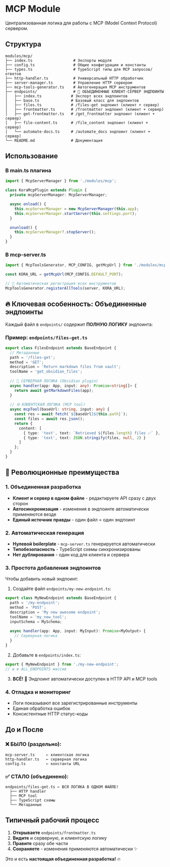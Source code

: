 # MCP Module

Централизованная логика для работы с MCP (Model Context Protocol) сервером.

## Структура

```
modules/mcp/
├── index.ts                  # Экспорты модуля
├── config.ts                 # Общие конфигурации и константы
├── types.ts                  # TypeScript типы для MCP запросов/ответов
├── http-handler.ts           # Универсальный HTTP обработчик
├── server-manager.ts         # Управление HTTP сервером
├── mcp-tools-generator.ts    # Автогенерация MCP инструментов
├── endpoints/                # 🚀 ОБЪЕДИНЕННЫЕ КЛИЕНТ-СЕРВЕР ЭНДПОИНТЫ
│   ├── index.ts             # Экспорт всех эндпоинтов
│   ├── base.ts              # Базовый класс для эндпоинтов
│   ├── files.ts             # /files-get эндпоинт (клиент + сервер)
│   ├── frontmatter.ts       # /frontmatter эндпоинт (клиент + сервер)
│   ├── get-frontmatter.ts   # /get_frontmatter эндпоинт (клиент + сервер)
│   ├── file-content.ts      # /file_content эндпоинт (клиент + сервер)
│   └── automate-docs.ts     # /automate_docs эндпоинт (клиент + сервер)
└── README.md                # Документация
```

## Использование

### В main.ts плагина

```typescript
import { McpServerManager } from './modules/mcp';

class KoraMcpPlugin extends Plugin {
  private mcpServerManager: McpServerManager;

  async onload() {
    this.mcpServerManager = new McpServerManager(this.app);
    this.mcpServerManager.startServer(this.settings.port);
  }

  onunload() {
    this.mcpServerManager?.stopServer();
  }
}
```

### В mcp-server.ts

```typescript
import { McpToolsGenerator, MCP_CONFIG, getMcpUrl } from './modules/mcp';

const KORA_URL = getMcpUrl(MCP_CONFIG.DEFAULT_PORT);

// 🚀 Автоматическая регистрация всех инструментов
McpToolsGenerator.registerAllTools(server, KORA_URL);
```

## 🔥 Ключевая особенность: Объединенные эндпоинты

Каждый файл в `endpoints/` содержит **ПОЛНУЮ ЛОГИКУ** эндпоинта:

### Пример: `endpoints/files-get.ts`

```typescript
export class FilesEndpoint extends BaseEndpoint {
  // Метаданные
  path = '/files-get';
  method = 'GET';
  description = 'Return markdown files from vault';
  toolName = 'get_obsidian_files';
  
  // 🔧 СЕРВЕРНАЯ ЛОГИКА (Obsidian plugin)
  async handler(app: App, input: any): Promise<string[]> {
    return await getMarkdownFiles(app);
  }
  
  // 🌐 КЛИЕНТСКАЯ ЛОГИКА (MCP tool)
  async mcpTool(baseUrl: string, input: any) {
    const res = await fetch(`${baseUrl}${this.path}`);
    const files = await res.json();
    return {
      content: [
        { type: 'text', text: `Retrieved ${files.length} files ✅` },
        { type: 'text', text: JSON.stringify(files, null, 2) }
      ]
    };
  }
}
```

## 🚀 Революционные преимущества

### 1. **Объединенная разработка**
- **Клиент и сервер в одном файле** - редактируете API сразу с двух сторон
- **Автосинхронизация** - изменения в эндпоинте автоматически применяются везде
- **Единый источник правды** - один файл = один эндпоинт

### 2. **Автоматическая генерация**
- **Нулевой boilerplate** - `mcp-server.ts` генерируется автоматически
- **Типобезопасность** - TypeScript схемы синхронизированы
- **Нет дублирования** - один код для клиента и сервера

### 3. **Простота добавления эндпоинтов**

Чтобы добавить новый эндпоинт:

1. Создайте файл `endpoints/my-new-endpoint.ts`:
```typescript
export class MyNewEndpoint extends BaseEndpoint {
  path = '/my-endpoint';
  method = 'POST';
  description = 'My new awesome endpoint';
  toolName = 'my_new_tool';
  inputSchema = MySchema;
  
  async handler(app: App, input: MyInput): Promise<MyOutput> {
    // Серверная логика
  }
}
```

2. Добавьте в `endpoints/index.ts`:
```typescript
export { MyNewEndpoint } from './my-new-endpoint';
// и в ALL_ENDPOINTS массив
```

3. **ВСЁ!** 🎉 Эндпоинт автоматически доступен в HTTP API и MCP tools

### 4. **Отладка и мониторинг**
- Логи показывают все зарегистрированные инструменты
- Единая обработка ошибок
- Консистентные HTTP статус-коды

## До и После

### ❌ БЫЛО (раздельно):
```
mcp-server.ts     ← клиентская логика
http-handler.ts   ← серверная логика  
config.ts         ← константы URL
```

### ✅ СТАЛО (объединено):
```
endpoints/files-get.ts ← ВСЯ ЛОГИКА В ОДНОМ ФАЙЛЕ!
  ├── HTTP handler
  ├── MCP tool
  ├── TypeScript схемы
  └── Метаданные
```

## Типичный рабочий процесс

1. **Открываете** `endpoints/frontmatter.ts`
2. **Видите** и серверную, и клиентскую логику
3. **Правите** сразу обе части
4. **Сохраняете** - изменения применяются автоматически ✨

Это и есть **настоящая объединенная разработка!** 🔥
